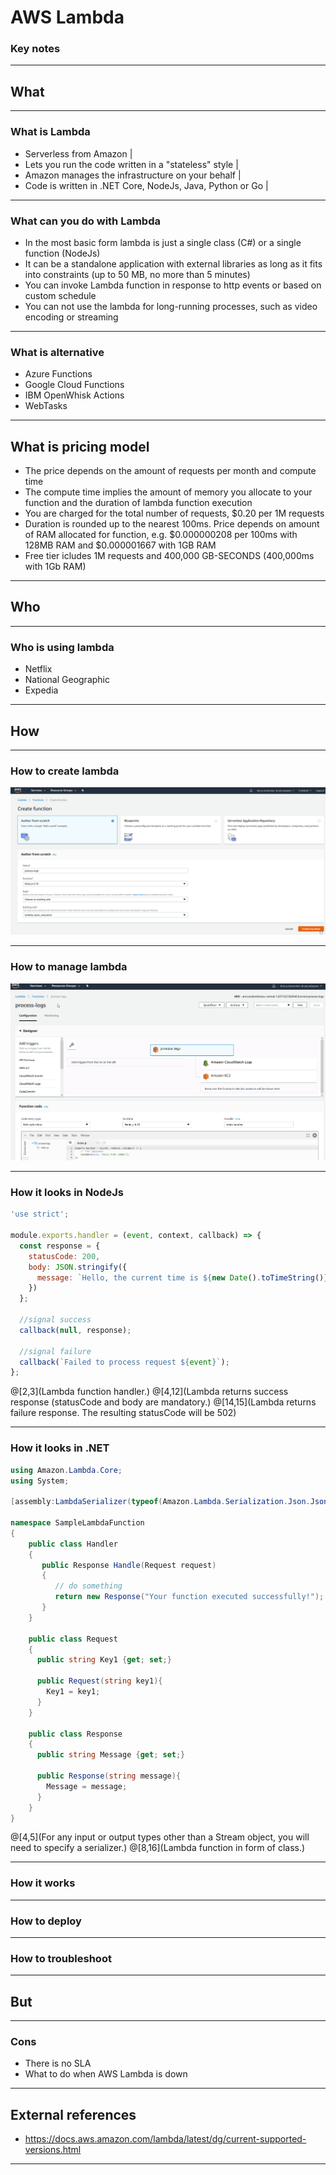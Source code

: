 # AWS Lambda

### Key notes

---

## What

---

### What is Lambda

- Serverless from Amazon |
- Lets you run the code written in a "stateless" style |
- Amazon manages the infrastructure on your behalf |
- Code is written in .NET Core, NodeJs, Java, Python or Go |

---

### What can you do with Lambda

- In the most basic form lambda is just a single class (C#) or a single function (NodeJs)
- It can be a standalone application with external libraries as long as it fits into constraints (up to 50 MB, no more than 5 minutes)
- You can invoke Lambda function in response to http events or based on custom schedule
- You can not use the lambda for long-running processes, such as video encoding or streaming

---

### What is alternative

- Azure Functions
- Google Cloud Functions
- IBM OpenWhisk Actions
- WebTasks

---

## What is pricing model

- The price depends on the amount of requests per month and compute time
- The compute time implies the amount of memory you allocate to  your function and the duration of lambda function execution
- You are charged for the total number of requests, $0.20 per 1M requests
- Duration is rounded up to the nearest 100ms. Price depends on amount of RAM allocated for function, e.g. $0.000000208 per 100ms with 128MB RAM and $0.000001667 with 1GB RAM
- Free tier icludes 1M requests and 400,000 GB-SECONDS (400,000ms with 1Gb RAM)

---

## Who

---

### Who is using lambda

- Netflix
- National Geographic
- Expedia

---

## How

---

### How to create lambda

![alt](images/create-lambda.png)

---

### How to manage lambda

![alt](images/view-lambda.png)

---

### How it looks in NodeJs

```javascript
'use strict';

module.exports.handler = (event, context, callback) => {
  const response = {
    statusCode: 200,
    body: JSON.stringify({
      message: `Hello, the current time is ${new Date().toTimeString()}.`,
    })
  };

  //signal success
  callback(null, response);

  //signal failure
  callback(`Failed to process request ${event}`);
};
```

@[2,3](Lambda function handler.)
@[4,12](Lambda returns success response (statusCode and body are mandatory.)
@[14,15](Lambda returns failure response. The resulting statusCode will be 502)

---

### How it looks in .NET

```csharp
using Amazon.Lambda.Core;
using System;

[assembly:LambdaSerializer(typeof(Amazon.Lambda.Serialization.Json.JsonSerializer))]

namespace SampleLambdaFunction
{
    public class Handler
    {
       public Response Handle(Request request)
       {
          // do something
          return new Response("Your function executed successfully!");
       }
    }

    public class Request
    {
      public string Key1 {get; set;}

      public Request(string key1){
        Key1 = key1;
      }
    }

    public class Response
    {
      public string Message {get; set;}

      public Response(string message){
        Message = message;
      }
    }
}
```

@[4,5](For any input or output types other than a Stream object, you will need to specify a serializer.)
@[8,16](Lambda function in form of class.)

---

### How it works

---

### How to deploy

---

### How to troubleshoot

---

## But

---

### Cons

- There is no SLA
- What to do when AWS Lambda is down

---

## External references

- https://docs.aws.amazon.com/lambda/latest/dg/current-supported-versions.html

---